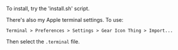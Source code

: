 To install, try the 'install.sh' script.

There's also my Apple terminal settings. To use:

    Terminal > Preferences > Settings > Gear Icon Thing > Import...
	
Then select the `.terminal` file.

